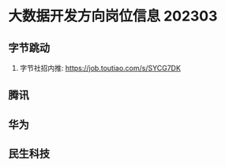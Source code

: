 
# 大数据开发方向岗位信息 202303


## 字节跳动
1. 字节社招内推: https://job.toutiao.com/s/SYCG7DK

## 腾讯


## 华为


## 民生科技

